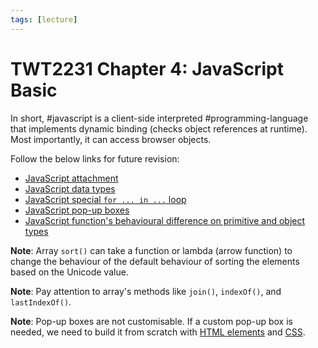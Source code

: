 ```yaml
---
tags: [lecture]
---
```


# TWT2231 Chapter 4: JavaScript Basic

In short, #javascript is a client-side interpreted #programming-language that
implements dynamic binding (checks object references at runtime). Most
importantly, it can access browser objects.

Follow the below links for future revision:
- [JavaScript attachment](https://www.w3schools.com/js/js_whereto.asp)
- [JavaScript data types](https://www.w3schools.com/js/js_datatypes.asp)
- [JavaScript special `for ... in ...` loop](https://www.w3schools.com/js/js_loop_forin.asp)
- [JavaScript pop-up boxes](https://www.w3schools.com/js/js_popup.asp)
- [JavaScript function's behavioural difference on primitive and object types](https://www.w3schools.com/js/js_function_parameters.asp)

**Note**: Array `sort()` can take a function or lambda (arrow function) to
change the behaviour of the default behaviour of sorting the elements based on
the Unicode value.

**Note**: Pay attention to array's methods like `join()`, `indexOf()`, and
`lastIndexOf()`.

**Note**: Pop-up boxes are not customisable. If a custom pop-up box is needed,
we need to build it from scratch with [HTML elements](202304021219.md) and
[CSS](202304091409.md).
